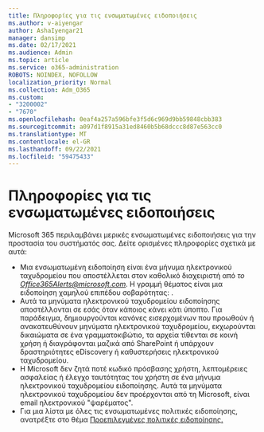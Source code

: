 ```yaml
---
title: Πληροφορίες για τις ενσωματωμένες ειδοποιήσεις
ms.author: v-aiyengar
author: AshaIyengar21
manager: dansimp
ms.date: 02/17/2021
ms.audience: Admin
ms.topic: article
ms.service: o365-administration
ROBOTS: NOINDEX, NOFOLLOW
localization_priority: Normal
ms.collection: Adm_O365
ms.custom:
- "3200002"
- "7670"
ms.openlocfilehash: 0eaf4a257a596bfe3f5d6c969d9bb59848cbb383
ms.sourcegitcommit: a097d1f8915a31ed8460b5b68dccc8d87e563cc0
ms.translationtype: MT
ms.contentlocale: el-GR
ms.lasthandoff: 09/22/2021
ms.locfileid: "59475433"
---
```

# <a name="about-built-in-alerts"></a>Πληροφορίες για τις ενσωματωμένες ειδοποιήσεις

Microsoft 365 περιλαμβάνει μερικές ενσωματωμένες ειδοποιήσεις για την προστασία του συστήματός σας. Δείτε ορισμένες πληροφορίες σχετικά με αυτά:

- Μια ενσωματωμένη ειδοποίηση είναι ένα μήνυμα ηλεκτρονικού ταχυδρομείου που αποστέλλεται στον καθολικό διαχειριστή από *το Office365Alerts@microsoft.com*. Η γραμμή θέματος είναι μια ειδοποίηση χαμηλού επιπέδου σοβαρότητας: <name of alert policy> .
- Αυτά τα μηνύματα ηλεκτρονικού ταχυδρομείου ειδοποίησης αποστέλλονται σε εσάς όταν κάποιος κάνει κάτι ύποπτο. Για παράδειγμα, δημιουργούνται κανόνες εισερχομένων που προωθούν ή ανακατευθύνουν μηνύματα ηλεκτρονικού ταχυδρομείου, εκχωρούνται δικαιώματα σε ένα γραμματοκιβώτιο, τα αρχεία τίθενται σε κοινή χρήση ή διαγράφονται μαζικά από SharePoint ή υπάρχουν δραστηριότητες eDiscovery ή καθυστερήσεις ηλεκτρονικού ταχυδρομείου.
- Η Microsoft δεν ζητά ποτέ κωδικό πρόσβασης χρήστη, λεπτομέρειες ασφαλείας ή έλεγχο ταυτότητας του χρήστη σε ένα μήνυμα ηλεκτρονικού ταχυδρομείου ειδοποίησης. Αυτά τα μηνύματα ηλεκτρονικού ταχυδρομείου δεν προέρχονται από τη Microsoft, είναι email ηλεκτρονικού "ψαρέματος".
- Για μια λίστα με όλες τις ενσωματωμένες πολιτικές ειδοποίησης, ανατρέξτε στο θέμα [Προεπιλεγμένες πολιτικές ειδοποίησης.](https://go.microsoft.com/fwlink/?linkid=2103170)
